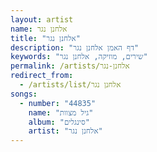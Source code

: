 ```yaml
---
layout: artist
name: אלחנן נגר
title: "אלחנן נגר"
description: "דף האמן אלחנן נגר"
keywords: "שירים, מוזיקה, אלחנן נגר"
permalink: /artists/אלחנן-נגר
redirect_from:
  - /artists/list/אלחנן נגר
songs:
  - number: "44835"
    name: "גיל מצוות"
    album: "סינגלים"
    artist: "אלחנן נגר"
---
```

